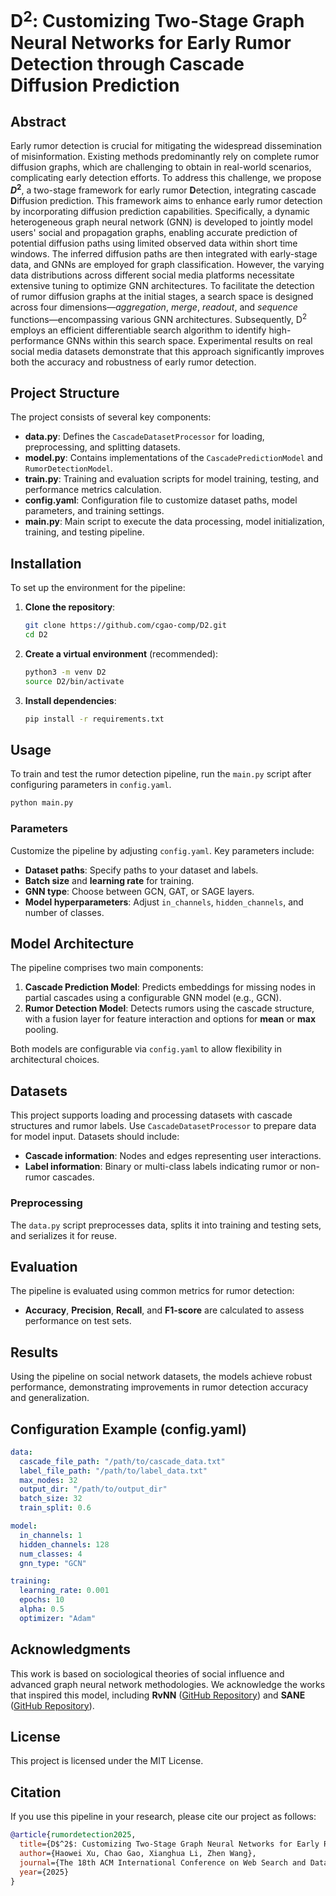 # D$^2$: Customizing Two-Stage Graph Neural Networks for Early Rumor Detection through Cascade Diffusion Prediction

## Abstract

Early rumor detection is crucial for mitigating the widespread dissemination of misinformation. Existing methods predominantly rely on complete rumor diffusion graphs, which are challenging to obtain in real-world scenarios, complicating early detection efforts. To address this challenge, we propose **$D^2$**, a two-stage framework for early rumor **D**etection, integrating cascade **D**iffusion prediction. This framework aims to enhance early rumor detection by incorporating diffusion prediction capabilities. Specifically, a dynamic heterogeneous graph neural network (GNN) is developed to jointly model users' social and propagation graphs, enabling accurate prediction of potential diffusion paths using limited observed data within short time windows. The inferred diffusion paths are then integrated with early-stage data, and GNNs are employed for graph classification. However, the varying data distributions across different social media platforms necessitate extensive tuning to optimize GNN architectures. To facilitate the detection of rumor diffusion graphs at the initial stages, a search space is designed across four dimensions—*aggregation*, *merge*, *readout*, and *sequence* functions—encompassing various GNN architectures. Subsequently, D$^2$ employs an efficient differentiable search algorithm to identify high-performance GNNs within this search space. Experimental results on real social media datasets demonstrate that this approach significantly improves both the accuracy and robustness of early rumor detection.

## Project Structure

The project consists of several key components:

- **data.py**: Defines the `CascadeDatasetProcessor` for loading, preprocessing, and splitting datasets.
- **model.py**: Contains implementations of the `CascadePredictionModel` and `RumorDetectionModel`.
- **train.py**: Training and evaluation scripts for model training, testing, and performance metrics calculation.
- **config.yaml**: Configuration file to customize dataset paths, model parameters, and training settings.
- **main.py**: Main script to execute the data processing, model initialization, training, and testing pipeline.

## Installation

To set up the environment for the pipeline:

1. **Clone the repository**:

   ```sh
   git clone https://github.com/cgao-comp/D2.git
   cd D2
   ```

2. **Create a virtual environment** (recommended):

   ```sh
   python3 -m venv D2
   source D2/bin/activate
   ```

3. **Install dependencies**:

   ```sh
   pip install -r requirements.txt
   ```

## Usage

To train and test the rumor detection pipeline, run the `main.py` script after configuring parameters in `config.yaml`.

```sh
python main.py
```

### Parameters

Customize the pipeline by adjusting `config.yaml`. Key parameters include:

- **Dataset paths**: Specify paths to your dataset and labels.
- **Batch size** and **learning rate** for training.
- **GNN type**: Choose between GCN, GAT, or SAGE layers.
- **Model hyperparameters**: Adjust `in_channels`, `hidden_channels`, and number of classes.
  
## Model Architecture

The pipeline comprises two main components:

1. **Cascade Prediction Model**: Predicts embeddings for missing nodes in partial cascades using a configurable GNN model (e.g., GCN).
2. **Rumor Detection Model**: Detects rumors using the cascade structure, with a fusion layer for feature interaction and options for **mean** or **max** pooling.

Both models are configurable via `config.yaml` to allow flexibility in architectural choices.

## Datasets

This project supports loading and processing datasets with cascade structures and rumor labels. Use `CascadeDatasetProcessor` to prepare data for model input. Datasets should include:

- **Cascade information**: Nodes and edges representing user interactions.
- **Label information**: Binary or multi-class labels indicating rumor or non-rumor cascades.

### Preprocessing

The `data.py` script preprocesses data, splits it into training and testing sets, and serializes it for reuse.

## Evaluation

The pipeline is evaluated using common metrics for rumor detection:

- **Accuracy**, **Precision**, **Recall**, and **F1-score** are calculated to assess performance on test sets.

## Results

Using the pipeline on social network datasets, the models achieve robust performance, demonstrating improvements in rumor detection accuracy and generalization.

## Configuration Example (config.yaml)

```yaml
data:
  cascade_file_path: "/path/to/cascade_data.txt"
  label_file_path: "/path/to/label_data.txt"
  max_nodes: 32
  output_dir: "/path/to/output_dir"
  batch_size: 32
  train_split: 0.6

model:
  in_channels: 1
  hidden_channels: 128
  num_classes: 4
  gnn_type: "GCN"

training:
  learning_rate: 0.001
  epochs: 10
  alpha: 0.5
  optimizer: "Adam"
```

## Acknowledgments

This work is based on sociological theories of social influence and advanced graph neural network methodologies. We acknowledge the works that inspired this model, including **RvNN** ([GitHub Repository](https://github.com/majingCUHK/Rumor_RvNN)) and **SANE** ([GitHub Repository](https://github.com/LARS-research/SANE)).

## License

This project is licensed under the MIT License.

## Citation

If you use this pipeline in your research, please cite our project as follows:

```bibtex
@article{rumordetection2025,
  title={D$^2$: Customizing Two-Stage Graph Neural Networks for Early Rumor Detection through Cascade Diffusion Prediction},
  author={Haowei Xu, Chao Gao, Xianghua Li, Zhen Wang},
  journal={The 18th ACM International Conference on Web Search and Data Mining},
  year={2025}
}
```
